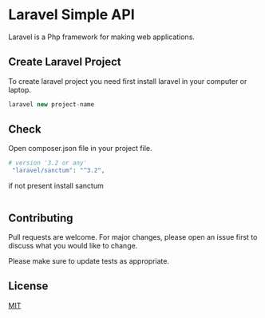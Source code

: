 # Laravel Simple API

Laravel is a Php framework for making web applications.

## Create Laravel Project

To create laravel project you need first  install laravel in your computer or laptop.

```php
laravel new project-name
```

## Check
Open composer.json file in your project file. 
```php
# version '3.2 or any'
 "laravel/sanctum": "^3.2",

```
if not present install sanctum
```php

```
## Contributing

Pull requests are welcome. For major changes, please open an issue first
to discuss what you would like to change.

Please make sure to update tests as appropriate.

## License

[MIT](https://choosealicense.com/licenses/mit/)
